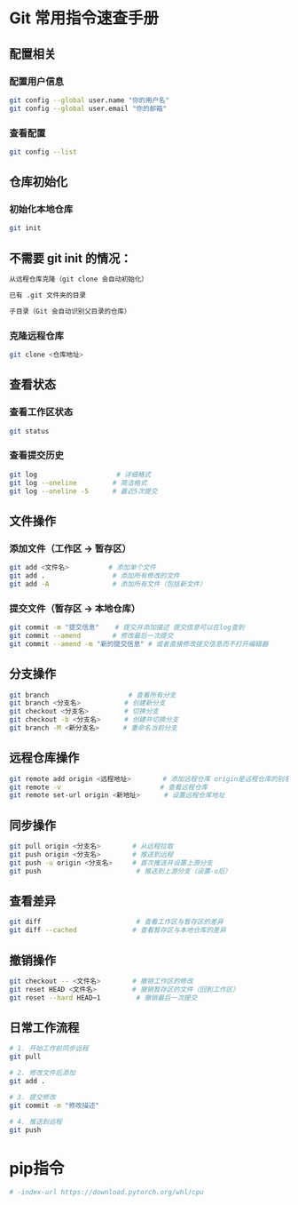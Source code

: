 # Git 常用指令速查手册

## 配置相关

### 配置用户信息
```bash
git config --global user.name "你的用户名"  
git config --global user.email "你的邮箱"
```

### 查看配置
```bash
git config --list
```

## 仓库初始化

### 初始化本地仓库
```bash
git init
```
## 不需要 git init 的情况：
```bash
从远程仓库克隆（git clone 会自动初始化）

已有 .git 文件夹的目录

子目录（Git 会自动识别父目录的仓库）
```
### 克隆远程仓库
```bash
git clone <仓库地址>
```

## 查看状态

### 查看工作区状态
```bash
git status
```

### 查看提交历史
```bash
git log                    # 详细格式
git log --oneline         # 简洁格式
git log --oneline -5      # 最近5次提交
```

## 文件操作

### 添加文件（工作区 → 暂存区）
```bash
git add <文件名>          # 添加单个文件
git add .                 # 添加所有修改的文件
git add -A                # 添加所有文件（包括新文件）
```

### 提交文件（暂存区 → 本地仓库）
```bash
git commit -m "提交信息"    # 提交并添加描述 提交信息可以在log查到
git commit --amend        # 修改最后一次提交
git commit --amend -m "新的提交信息" # 或者直接修改提交信息而不打开编辑器
```

## 分支操作
```bash
git branch                    # 查看所有分支
git branch <分支名>           # 创建新分支
git checkout <分支名>         # 切换分支
git checkout -b <分支名>      # 创建并切换分支
git branch -M <新分支名>      # 重命名当前分支
```

## 远程仓库操作
```bash
git remote add origin <远程地址>        # 添加远程仓库 origin是远程仓库的别名
git remote -v                         # 查看远程仓库
git remote set-url origin <新地址>      # 设置远程仓库地址
```

## 同步操作
```bash
git pull origin <分支名>        # 从远程拉取
git push origin <分支名>        # 推送到远程
git push -u origin <分支名>     # 首次推送并设置上游分支
git push                        # 推送到上游分支（设置-u后）
```

## 查看差异
```bash
git diff                        # 查看工作区与暂存区的差异
git diff --cached              # 查看暂存区与本地仓库的差异
```

## 撤销操作
```bash
git checkout -- <文件名>        # 撤销工作区的修改
git reset HEAD <文件名>         # 撤销暂存区的文件（回到工作区）
git reset --hard HEAD~1         # 撤销最后一次提交
```

## 日常工作流程
```bash
# 1. 开始工作前同步远程
git pull

# 2. 修改文件后添加
git add .

# 3. 提交修改
git commit -m "修改描述"

# 4. 推送到远程
git push
```

# pip指令
```bash
# -index-url https://download.pytorch.org/whl/cpu
```